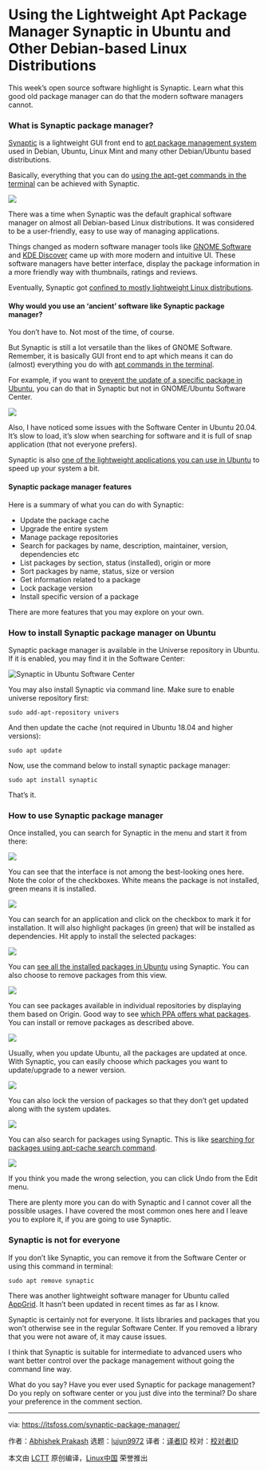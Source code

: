 [#]: collector: (lujun9972)
[#]: translator: ( )
[#]: reviewer: ( )
[#]: publisher: ( )
[#]: url: ( )
[#]: subject: (Using the Lightweight Apt Package Manager Synaptic in Ubuntu and Other Debian-based Linux Distributions)
[#]: via: (https://itsfoss.com/synaptic-package-manager/)
[#]: author: (Abhishek Prakash https://itsfoss.com/author/abhishek/)

Using the Lightweight Apt Package Manager Synaptic in Ubuntu and Other Debian-based Linux Distributions
======

This week’s open source software highlight is Synaptic. Learn what this good old package manager can do that the modern software managers cannot.

### What is Synaptic package manager?

[Synaptic][1] is a lightweight GUI front end to [apt package management system][2] used in Debian, Ubuntu, Linux Mint and many other Debian/Ubuntu based distributions.

Basically, everything that you can do [using the apt-get commands in the terminal][3] can be achieved with Synaptic.

![][4]

There was a time when Synaptic was the default graphical software manager on almost all Debian-based Linux distributions. It was considered to be a user-friendly, easy to use way of managing applications.

Things changed as modern software manager tools like [GNOME Software][5] and [KDE Discover][6] came up with more modern and intuitive UI. These software managers have better interface, display the package information in a more friendly way with thumbnails, ratings and reviews.

Eventually, Synaptic got [confined to mostly lightweight Linux distributions][7].

#### Why would you use an ‘ancient’ software like Synaptic package manager?

You don’t have to. Not most of the time, of course.

But Synaptic is still a lot versatile than the likes of GNOME Software. Remember, it is basically GUI front end to apt which means it can do (almost) everything you do with [apt commands in the terminal][8].

For example, if you want to [prevent the update of a specific package in Ubuntu][9], you can do that in Synaptic but not in GNOME/Ubuntu Software Center.

![][10]

Also, I have noticed some issues with the Software Center in Ubuntu 20.04. It’s slow to load, it’s slow when searching for software and it is full of snap application (that not everyone prefers).

Synaptic is also [one of the lightweight applications you can use in Ubuntu][7] to speed up your system a bit.

#### Synaptic package manager features

Here is a summary of what you can do with Synaptic:

  * Update the package cache
  * Upgrade the entire system
  * Manage package repositories
  * Search for packages by name, description, maintainer, version, dependencies etc
  * List packages by section, status (installed), origin or more
  * Sort packages by name, status, size or version
  * Get information related to a package
  * Lock package version
  * Install specific version of a package



There are more features that you may explore on your own.

### How to install Synaptic package manager on Ubuntu

Synaptic package manager is available in the Universe repository in Ubuntu. If it is enabled, you may find it in the Software Center:

![Synaptic in Ubuntu Software Center][11]

You may also install Synaptic via command line. Make sure to enable universe repository first:

```
sudo add-apt-repository univers
```

And then update the cache (not required in Ubuntu 18.04 and higher versions):

```
sudo apt update
```

Now, use the command below to install synaptic package manager:

```
sudo apt install synaptic
```

That’s it.

### How to use Synaptic package manager

Once installed, you can search for Synaptic in the menu and start it from there:

![][12]

You can see that the interface is not among the best-looking ones here. Note the color of the checkboxes. White means the package is not installed, green means it is installed.

![][4]

You can search for an application and click on the checkbox to mark it for installation. It will also highlight packages (in green) that will be installed as dependencies. Hit apply to install the selected packages:

![][13]

You can [see all the installed packages in Ubuntu][14] using Synaptic. You can also choose to remove packages from this view.

![][15]

You can see packages available in individual repositories by displaying them based on Origin. Good way to see [which PPA offers what packages][16]. You can install or remove packages as described above.

![][17]

Usually, when you update Ubuntu, all the packages are updated at once. With Synaptic, you can easily choose which packages you want to update/upgrade to a newer version.

![][18]

You can also lock the version of packages so that they don’t get updated along with the system updates.

![][10]

You can also search for packages using Synaptic. This is like [searching for packages using apt-cache search command][19].

![][20]

If you think you made the wrong selection, you can click Undo from the Edit menu.

There are plenty more you can do with Synaptic and I cannot cover all the possible usages. I have covered the most common ones here and I leave you to explore it, if you are going to use Synaptic.

### Synaptic is not for everyone

If you don’t like Synaptic, you can remove it from the Software Center or using this command in terminal:

```
sudo apt remove synaptic
```

There was another lightweight software manager for Ubuntu called [AppGrid][21]. It hasn’t been updated in recent times as far as I know.

Synaptic is certainly not for everyone. It lists libraries and packages that you won’t otherwise see in the regular Software Center. If you removed a library that you were not aware of, it may cause issues.

I think that Synaptic is suitable for intermediate to advanced users who want better control over the package management without going the command line way.

What do you say? Have you ever used Synaptic for package management? Do you reply on software center or you just dive into the terminal? Do share your preference in the comment section.

--------------------------------------------------------------------------------

via: https://itsfoss.com/synaptic-package-manager/

作者：[Abhishek Prakash][a]
选题：[lujun9972][b]
译者：[译者ID](https://github.com/译者ID)
校对：[校对者ID](https://github.com/校对者ID)

本文由 [LCTT](https://github.com/LCTT/TranslateProject) 原创编译，[Linux中国](https://linux.cn/) 荣誉推出

[a]: https://itsfoss.com/author/abhishek/
[b]: https://github.com/lujun9972
[1]: https://www.nongnu.org/synaptic/
[2]: https://en.wikipedia.org/wiki/APT_(software)
[3]: https://itsfoss.com/apt-get-linux-guide/
[4]: https://i1.wp.com/itsfoss.com/wp-content/uploads/2020/06/synaptic-interface.png?ssl=1
[5]: https://wiki.gnome.org/Apps/Software
[6]: https://userbase.kde.org/Discover
[7]: https://itsfoss.com/lightweight-alternative-applications-ubuntu/
[8]: https://itsfoss.com/apt-command-guide/
[9]: https://itsfoss.com/prevent-package-update-ubuntu/
[10]: https://i0.wp.com/itsfoss.com/wp-content/uploads/2020/06/lock-version-synaptic.png?ssl=1
[11]: https://i2.wp.com/itsfoss.com/wp-content/uploads/2020/06/synaptic-ubuntu-software-center.png?ssl=1
[12]: https://i1.wp.com/itsfoss.com/wp-content/uploads/2020/06/synaptic-package-manager-ubuntu.jpg?ssl=1
[13]: https://i0.wp.com/itsfoss.com/wp-content/uploads/2020/06/install-packages-in-synaptic.png?ssl=1
[14]: https://itsfoss.com/list-installed-packages-ubuntu/
[15]: https://i1.wp.com/itsfoss.com/wp-content/uploads/2020/06/remove-packages-using-synaptic.png?ssl=1
[16]: https://itsfoss.com/ppa-guide/
[17]: https://i0.wp.com/itsfoss.com/wp-content/uploads/2020/06/see-packages-by-repositories-synaptic.png?ssl=1
[18]: https://i2.wp.com/itsfoss.com/wp-content/uploads/2020/06/upgrade-packages-synaptic.png?ssl=1
[19]: https://itsfoss.com/apt-search-command/
[20]: https://i0.wp.com/itsfoss.com/wp-content/uploads/2020/06/search-results-synaptic.png?ssl=1
[21]: https://itsfoss.com/app-grid-lighter-alternative-ubuntu-software-center/
